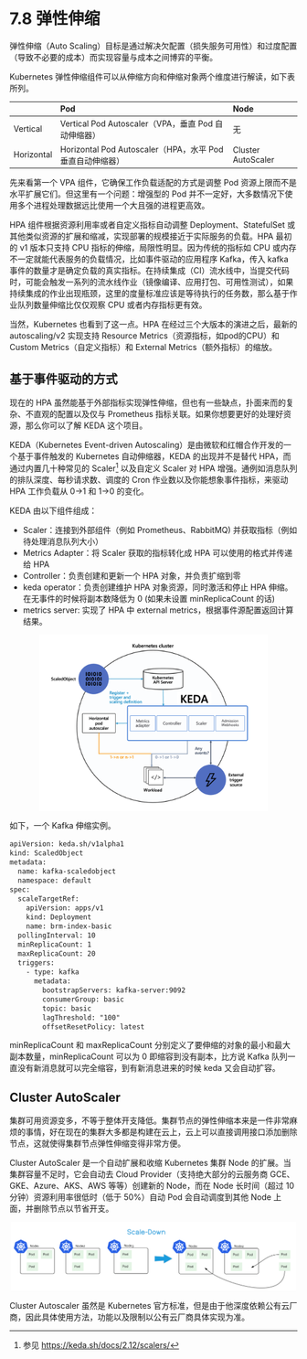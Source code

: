 # 7.8 弹性伸缩

弹性伸缩（Auto Scaling）目标是通过解决欠配置（损失服务可用性）和过度配置（导致不必要的成本）而实现容量与成本之间博弈的平衡。

Kubernetes 弹性伸缩组件可以从伸缩方向和伸缩对象两个维度进行解读，如下表所列。

|| Pod | Node |
|:--|:--|:--|
| Vertical | Vertical Pod Autoscaler（VPA，垂直 Pod 自动伸缩器）| 无 | 
| Horizontal | Horizontal Pod Autoscaler（HPA，水平 Pod 垂直自动伸缩器）| Cluster AutoScaler | 


先来看第一个 VPA 组件，它确保工作负载适配的方式是调整 Pod 资源上限而不是水平扩展它们。但这里有一个问题：增强型的 Pod 并不一定好，大多数情况下使用多个进程处理数据远比使用一个大且强的进程更高效。

HPA 组件根据资源利用率或者自定义指标自动调整 Deployment、StatefulSet 或其他类似资源的扩展和缩减，实现部署的规模接近于实际服务的负载。HPA 最初的 v1 版本只支持 CPU 指标的伸缩，局限性明显。因为传统的指标如 CPU 或内存不一定就能代表服务的负载情况，比如事件驱动的应用程序 Kafka，传入 kafka 事件的数量才是确定负载的真实指标。在持续集成（CI）流水线中，当提交代码时，可能会触发一系列的流水线作业（镜像编译、应用打包、可用性测试），如果持续集成的作业出现瓶颈，这里的度量标准应该是等待执行的任务数，那么基于作业队列数量伸缩比仅仅观察 CPU 或者内存指标更有效。

当然，Kubernetes 也看到了这一点。HPA 在经过三个大版本的演进之后，最新的 autoscaling/v2 实现支持 Resource Metrics（资源指标，如pod的CPU）和 Custom Metrics（自定义指标）和 External Metrics（额外指标）的缩放。

## 基于事件驱动的方式

现在的 HPA 虽然能基于外部指标实现弹性伸缩，但也有一些缺点，扑面来而的复杂、不直观的配置以及仅与 Prometheus 指标关联。如果你想要更好的处理好资源，那么你可以了解 KEDA 这个项目。

KEDA（Kubernetes Event-driven Autoscaling）是由微软和红帽合作开发的一个基于事件触发的 Kubernetes 自动伸缩器，KEDA 的出现并不是替代 HPA，而通过内置几十种常见的 Scaler[^1] 以及自定义 Scaler 对 HPA 增强。通例如消息队列的排队深度、每秒请求数、调度的 Cron 作业数以及你能想象事件指标，来驱动 HPA 工作负载从 0->1 和 1->0 的变化。

KEDA 由以下组件组成：

- Scaler：连接到外部组件（例如 Prometheus、RabbitMQ) 并获取指标（例如待处理消息队列大小）
- Metrics Adapter：将 Scaler 获取的指标转化成 HPA 可以使用的格式并传递给 HPA
- Controller：负责创建和更新一个 HPA 对象，并负责扩缩到零
- keda operator：负责创建维护 HPA 对象资源，同时激活和停止 HPA 伸缩。在无事件的时候将副本数降低为 0 (如果未设置 minReplicaCount 的话)
- metrics server: 实现了 HPA 中 external metrics，根据事件源配置返回计算结果。

<div  align="center">
  <img src="../assets/keda-arch.png" width = "400"  align=center />
</div>


如下，一个 Kafka 伸缩实例。

```
apiVersion: keda.sh/v1alpha1
kind: ScaledObject
metadata:
  name: kafka-scaledobject
  namespace: default
spec:
  scaleTargetRef:
    apiVersion: apps/v1
    kind: Deployment
    name: brm-index-basic
  pollingInterval: 10
  minReplicaCount: 1
  maxReplicaCount: 20
  triggers:
    - type: kafka
      metadata:
        bootstrapServers: kafka-server:9092
        consumerGroup: basic
        topic: basic
        lagThreshold: "100"
        offsetResetPolicy: latest
```
minReplicaCount 和 maxReplicaCount 分别定义了要伸缩的对象的最小和最大副本数量，minReplicaCount 可以为 0 即缩容到没有副本，比方说 Kafka 队列一直没有新消息就可以完全缩容，到有新消息进来的时候 keda 又会自动扩容。

## Cluster AutoScaler

集群可用资源变多，不等于整体开支降低。集群节点的弹性伸缩本来是一件非常麻烦的事情，好在现在的集群大多都是构建在云上，云上可以直接调用接口添加删除节点，这就使得集群节点弹性伸缩变得非常方便。

Cluster AutoScaler 是一个自动扩展和收缩 Kubernetes 集群 Node 的扩展。当集群容量不足时，它会自动去 Cloud Provider（支持绝大部分的云服务商 GCE、GKE、Azure、AKS、AWS 等等）创建新的 Node，而在 Node 长时间（超过 10 分钟）资源利用率很低时（低于 50%）自动 Pod 会自动调度到其他 Node 上面，并删除节点以节省开支。

<div  align="center">
  <img src="../assets/Cluster-AutoScaler.png" width = "500"  align=center />
</div>

Cluster Autoscaler 虽然是 Kubernetes 官方标准，但是由于他深度依赖公有云厂商，因此具体使用方法，功能以及限制以公有云厂商具体实现为准。

[^1]: 参见 https://keda.sh/docs/2.12/scalers/
[^2]: 参见 https://keda.sh/community/#end-users

